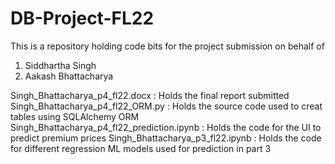 # DB-Project-FL22

This is a repository holding code bits for the project submission on behalf of

1. Siddhartha Singh
2. Aakash Bhattacharya

Singh_Bhattacharya_p4_fl22.docx : Holds the final report submitted
Singh_Bhattacharya_p4_fl22_ORM.py : Holds the source code used to creat tables using SQLAlchemy ORM
Singh_Bhattacharya_p4_fl22_prediction.ipynb :  Holds the code for the UI to predict premium prices
Singh_Bhattacharya_p3_fl22.ipynb : Holds the code for different regression ML models used for prediction in part 3